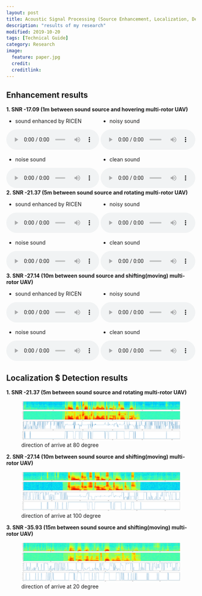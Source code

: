 ```yaml
---
layout: post
title: Acoustic Signal Processing (Source Enhancement, Localization, Detection) in Low SNR environments
description: "results of my research"
modified: 2019-10-20
tags: [Technical Guide]
category: Research
image:
  feature: paper.jpg
  credit:
  creditlink:
---
```


## Enhancement results

<div>
<strong stype="font-size: 1.17em;"> 1. SNR -17.09 (1m between sound source and hovering multi-rotor UAV) </strong>
</div>
<div style="width: 49%; display: inline-block;">
<ul>
<li> sound enhanced by RICEN </li>
</ul>
<audio controls loop style="width: 100%">
    <source src="/audios/dist_1/estimated/timit_0-0.wav" type="audio/wav">
</audio>
</div>
<div style="width: 50%; display: inline-block;">
<ul>
<li> noisy sound </li>
</ul>
<audio controls loop style="width: 100%">
    <source src="/audios/dist_1/noisy/timit_0-0.wav" type="audio/wav">
</audio>
</div>
<div style="width: 49%; display: inline-block;">
<ul>
<li> noise sound </li>
</ul>
<audio controls loop style="width: 100%">
    <source src="/audios/dist_1/noise/timit_0-0.wav" type="audio/wav">
</audio>
</div>
<div style="width: 50%; display: inline-block;">
<ul>
<li> clean sound </li>
</ul>
<audio controls loop style="width: 100%">
    <source src="/audios/dist_1/clean/timit_0-0.wav" type="audio/wav">
</audio>
</div>

<br />

<div>
<strong stype="font-size: 1.17em;"> 2. SNR -21.37 (5m between sound source and rotating multi-rotor UAV) </strong>
</div>
<div style="width: 49%; display: inline-block;">
<ul>
<li> sound enhanced by RICEN </li>
</ul>
<audio controls loop style="width: 100%">
    <source src="/audios/dist_5/estimated/timit_95-100.wav" type="audio/wav">
</audio>
</div>
<div style="width: 50%; display: inline-block;">
<ul>
<li> noisy sound </li>
</ul>
<audio controls loop style="width: 100%">
    <source src="/audios/dist_5/noisy/timit_95-100.wav" type="audio/wav">
</audio>
</div>
<div style="width: 49%; display: inline-block;">
<ul>
<li> noise sound </li>
</ul>
<audio controls loop style="width: 100%">
    <source src="/audios/dist_5/noise/timit_95-100.wav" type="audio/wav">
</audio>
</div>
<div style="width: 50%; display: inline-block;">
<ul>
<li> clean sound </li>
</ul>
<audio controls loop style="width: 100%">
    <source src="/audios/dist_5/clean/timit_95-100.wav" type="audio/wav">
</audio>
</div>

<br />

<div>
<strong stype="font-size: 1.17em;"> 3. SNR -27.14 (10m between sound source and shifting(moving) multi-rotor UAV) </strong>
</div>
<div style="width: 49%; display: inline-block;">
<ul>
<li> sound enhanced by RICEN </li>
</ul>
<audio controls loop style="width: 100%">
    <source src="/audios/dist_10/estimated/timit_344-80.wav" type="audio/wav">
</audio>
</div>
<div style="width: 50%; display: inline-block;">
<ul>
<li> noisy sound </li>
</ul>
<audio controls loop style="width: 100%">
    <source src="/audios/dist_10/noisy/timit_344-80.wav" type="audio/wav">
</audio>
</div>
<div style="width: 49%; display: inline-block;">
<ul>
<li> noise sound </li>
</ul>
<audio controls loop style="width: 100%">
    <source src="/audios/dist_10/noise/timit_344-80.wav" type="audio/wav">
</audio>
</div>
<div style="width: 50%; display: inline-block;">
<ul>
<li> clean sound </li>
</ul>
<audio controls loop style="width: 100%">
    <source src="/audios/dist_10/clean/timit_344-80.wav" type="audio/wav">
</audio>
</div>

## Localization $ Detection results

<strong stype="font-size: 1.17em;"> 1. SNR -21.37 (5m between sound source and rotating multi-rotor UAV) </strong>

<figure>
	<img src="/audios/dist_5/timit_95-100.png" alt="">
	<figcaption>direction of arrive at 80 degree</figcaption>
</figure>

<strong stype="font-size: 1.17em;"> 2. SNR -27.14 (10m between sound source and shifting(moving) multi-rotor UAV) </strong>

<figure>
	<img src="/audios/dist_10/timit_344-80.png" alt="">
	<figcaption>direction of arrive at 100 degree</figcaption>
</figure>

<strong stype="font-size: 1.17em;"> 3. SNR -35.93 (15m between sound source and shifting(moving) multi-rotor UAV) </strong>

<figure>
	<img src="/audios/dist_15/timit_591-20.png" alt="">
	<figcaption>direction of arrive at 20 degree</figcaption>
</figure>